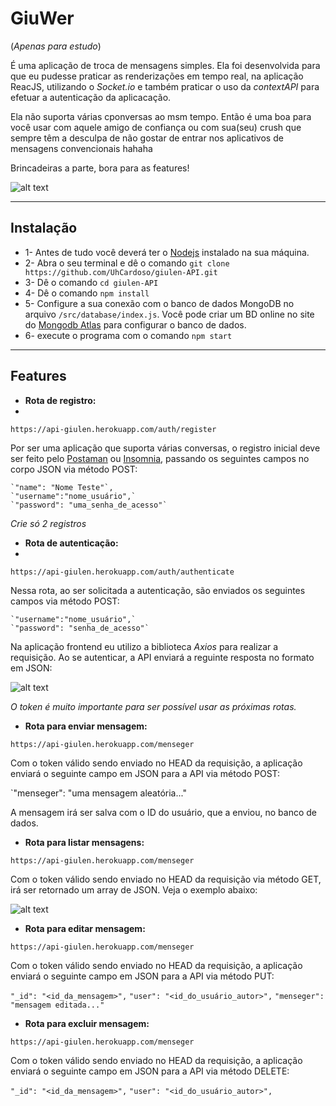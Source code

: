 # GiuWer

(*Apenas para estudo*)

É uma aplicação de troca de mensagens simples. Ela foi desenvolvida para que eu pudesse praticar as renderizações em tempo real, na aplicação ReacJS, utilizando o *Socket.io* e também praticar o uso da *contextAPI* para efetuar a autenticação da aplicacação.

Ela não suporta várias cponversas ao msm tempo. Então é uma boa para você usar com aquele amigo de confiança ou com sua(seu) crush que sempre têm a desculpa de não gostar de entrar nos aplicativos de mensagens convencionais hahaha

Brincadeiras a parte, bora para as features!

![alt text](https://thumbs2.imgbox.com/d2/66/2TGPEMOC_t.png)

---
## Instalação

- 1- Antes de tudo você deverá ter o [Nodejs](https://nodejs.org) instalado na sua máquina.
- 2- Abra o seu terminal e dê o comando `git clone https://github.com/UhCardoso/giulen-API.git`
- 3- Dê o comando `cd giulen-API`
- 4- Dê o comando `npm install`
- 5- Configure a sua conexão com o banco de dados MongoDB no arquivo `/src/database/index.js`. Você pode criar um BD online no site do [Mongodb Atlas](https://www.mongodb.com/cloud/atlas) para configurar o banco de dados.
- 6- execute o programa com o comando `npm start`


---
## Features

- **Rota de registro:**
- 
`https://api-giulen.herokuapp.com/auth/register`

Por ser uma aplicação que suporta várias conversas, o registro inicial deve ser feito pelo [Postaman](https://www.postman.com/) ou [Insomnia](https://insomnia.rest/download), passando os seguintes campos no corpo JSON via método POST:

    `"name": "Nome Teste"`,
	`"username":"nome_usuário",`
	`"password": "uma_senha_de_acesso"`

*Crie só 2 registros*

- **Rota de autenticação:**
- 
`https://api-giulen.herokuapp.com/auth/authenticate`

Nessa rota, ao ser solicitada a autenticação, são enviados os seguintes campos via método POST: 

    `"username":"nome_usuário",`
	`"password": "senha_de_acesso"`

Na aplicação frontend eu utilizo a biblioteca *Axios* para realizar a requisição.
Ao se autenticar, a API enviará a reguinte resposta no formato em JSON: 

![alt text](https://thumbs2.imgbox.com/98/90/92MnbCsV_t.png)

*O token é muito importante para ser possível usar as próximas rotas.*

- **Rota para enviar mensagem:**

`https://api-giulen.herokuapp.com/menseger`

Com o token válido sendo enviado no HEAD da requisição, a aplicação enviará o seguinte campo em JSON para a API via método POST:

`"menseger": "uma mensagem aleatória..."

A mensagem irá ser salva com o ID do usuário, que a enviou, no banco de dados.

- **Rota para listar mensagens:**

`https://api-giulen.herokuapp.com/menseger`

Com o token válido sendo enviado no HEAD da requisição via método GET, irá ser retornado um array de JSON. Veja o exemplo abaixo:

![alt text](https://thumbs2.imgbox.com/d5/39/NPW7s6DW_t.png)

- **Rota para editar mensagem:**

`https://api-giulen.herokuapp.com/menseger`

Com o token válido sendo enviado no HEAD da requisição, a aplicação enviará o seguinte campo em JSON para a API via método PUT:

  `"_id": "<id_da_mensagem>",`
  `"user": "<id_do_usuário_autor>",`
  `"menseger": "mensagem editada..."`

- **Rota para excluir mensagem:**

`https://api-giulen.herokuapp.com/menseger`

Com o token válido sendo enviado no HEAD da requisição, a aplicação enviará o seguinte campo em JSON para a API via método DELETE:

  `"_id": "<id_da_mensagem>",`
  `"user": "<id_do_usuário_autor>",`
